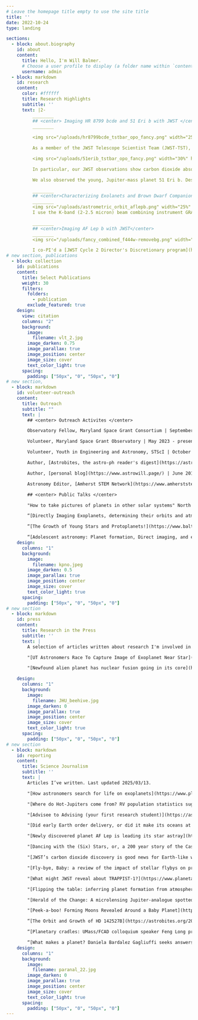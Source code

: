```yaml
---
# Leave the homepage title empty to use the site title
title: ''
date: 2022-10-24
type: landing

sections:
  - block: about.biography
    id: about
    content:
      title: Hello, I'm Will Balmer.
      # Choose a user profile to display (a folder name within `content/authors/`)
      username: admin
  - block: markdown
    id: research
    content:
      color: #ffffff
      title: Research Highlights
      subtitle: ''
      text: |2-
          ________
          ## <center> Imaging HR 8799 bcde and 51 Eri b with JWST </center>
          ________
          
          <img src="/uploads/hr8799bcde_tstbar_opo_fancy.png" width="25%" hspace="20" vspace="20" align="left" />

          As a member of the JWST Telescope Scientist Team (JWST-TST), I used guaranteed time observations planned by our high contrast imaging group at STScI to reveal the atmospheres of the iconic HR 8799 planets at never-before-seen wavelengths of light. This result validates the findings of our <a href="https://arxiv.org/abs/2404.03776">ExoGRAVITY collaboration paper on the system</a>, that the four gas giants in the HR 8799 system appear to be metal rich compared to their host star, indicating that they formed via core accretion. In order to block the light from the bright host star and reveal these faint planets, we used a novel mode of the Near Infrared Camera (NIRCam) coronagraph, placing all the observations at the narrowest end of the underutilized wedge shaped mask.

          <img src="/uploads/51erib_tstbar_opo_fancy.png" width="30%" hspace="5" vspace="5" align="right" />

          In particular, our JWST observations show carbon dioxide absorption (CO<sub>2</sub>) in each planet's atmosphere, which, compared to the carbon monoxide absorption (CO) gives us a handle on the relative enrichment of heavy elements in the atmosphere. I was awarded about 23 hours of additional JWST observing time in order to measure this same absorption feature in <a href="https://www.stsci.edu/jwst/science-execution/program-information?id=6905">four additional directly imaged systems</a>. That means four more beautiful images of giant exoplanets from JWST in the near future!

          We also observed the young, Jupiter-mass planet 51 Eri b. Despite how faint this planet is, we were able to detect it at a wavelength of 4.1 microns, which tells us indirectly about how hot the planet is, and how much CO<sub>2</sub> is in its atmosphere. 51 Eri b is one of my favorite planets, so it was a pleasure to be able to observe it with JWST.

          ________
          ## <center>Characterizing Exolanets and Brown Dwarf Companions with VLTI/GRAVITY</center>
          ________
          <img src="/uploads/astrometric_orbit_aflepb.png" width="25%" hspace="20" vspace="20" align="right" />
          I use the K-band (2-2.5 micron) beam combining instrument GRAVITY to study exoplanets and brown dwarfs as a member of the ExoGRAVITY collaboration. Using optical interferometry, we are able to achieve very precise measurements of the orbital motion of giant planets, and spectra containing information about the abundances of carbon and oxygen bearing molecules in the planet's atmospheres, which we use to better understand their formation and composition. Recent work inclues an <a href="https://arxiv.org/abs/2411.05917">in-depth study of AF Lep b</a>, the <a href="https://arxiv.org/abs/2310.00148">first constraints on the eccentricity of HIP 65426 b</a> (led by Sarah Blunt), and two studies I led investigating the orbits and compositions of two brown dwarfs.

          ________
          ## <center>Imaging AF Lep b with JWST</center>
          ________
          <img src="/uploads/fancy_combined_f444w-removebg.png" width="25%" hspace="20" vspace="20" align="left" />

          I co-PI'd a [JWST Cycle 2 Director's Discretionary program](https://www.stsci.edu/jwst/science-execution/program-information?id=4558) with [Kyle Franson](https://kfranson.github.io) to image the [AF Leporis system](https://en.wikipedia.org/wiki/AF_Leporis). We sought to characterize the atmosphere of the giant planet AF Lep b and search the system for other, smaller gaseous planets. We were able to detect the known planet at 4.4 microns with JWST/NIRCam; at a projected (on-sky) separation of 320 milliarcseconds, AF Lep b was incredibly challenging to detect with JWST. It was only 5 pixels away from the super bright host star, and partially obscured by the coronagraph we used to suppress the light from the host star. Despite these technical challenges, we successfully detected the planet. The resulting brightness measurement told us that the atmosphere of the planet was very turbulent, with hot gas from the deep layers of the atmosphere being flung far, far up, into the cold upper layers of the atmosphere. You can read a press release on the paper [here](https://mcdonaldobservatory.org/news/releases/), or check out the [paper itself](https://arxiv.org/abs/2406.09528).
# new section, publications
  - block: collection
    id: publications
    content:
      title: Select Publications
      weight: 30
      filters:
        folders:
          - publication
        exclude_featured: true
    design:
      view: citation
      columns: "2"
      background:
        image: 
          filename: vlt_2.jpg
        image_darken: 0.75
        image_parallax: true
        image_position: center
        image_size: cover
        text_color_light: true
      spacing:
        padding: ["50px", "0", "50px", "0"]
# new section, 
  - block: markdown
    id: volunteer-outreach
    content: 
      title: Outreach
      subtitle: ""
      text: |
        ## <center> Outreach Activites </center>

        Observatory Fellow, Maryland Space Grant Consortium | September 2022 - May 2023

        Volunteer, Maryland Space Grant Observatory | May 2023 - present

        Volunteer, Youth in Engineering and Astronomy, STScI | October 2022 - present

        Author, [Astrobites, the astro-ph reader's digest](https://astrobites.org/author/wbalmer/) | December 2021 - present

        Author, [personal blog](https://www.astrowill.page/) | June 2018 – present

        Astronomy Editor, [Amherst STEM Network](https://www.amherststemnetwork.com/) | October 2019 – May 2021

        ## <center> Public Talks </center>

        "How to take pictures of planets in other solar systems" North County High School, June 2023

        “[Directly Imaging Exoplanets, determining their orbits and atmospheres](https://youtu.be/5Djcbbj-HQ0?t=1893)” Howard Astronomical League, June 16th, 2022

        “[The Growth of Young Stars and Protoplanets!](https://www.balticon.org/wp56/)” Balticon 56, May 27th, 2022

        “[Adolescent astronomy: Planet formation, Direct imaging, and early-career astronomy research](https://www.astrowill.page/blog/2021/05/19/talkin-the-talk-and-presenting-the-posters/)” UMass Astronomy Club, April 20th, 2021
    design:
      columns: "1"
      background:
        image: 
          filename: kpno.jpeg
        image_darken: 0.5
        image_parallax: true
        image_position: center
        image_size: cover
        text_color_light: true
      spacing:
        padding: ["50px", "0", "50px", "0"]
# new section
  - block: markdown
    id: press
    content:
      title: Research in the Press
      subtitle: ''
      text: |
        A selection of articles written about research I'm involved in. Last updated 2025/03/13.

        "[UT Astronomers Race To Capture Image of Exoplanet Near Star](https://mcdonaldobservatory.org/news/releases/20241009), McDonald Observatory Press Release, October 9, 2024

        "[Newfound alien planet has nuclear fusion going in its core](https://www.space.com/europe-gaia-mission-exoplanet-nuclear-fusion), by Andrew Jones for *Space.com* 

    design:
      columns: "1"
      background:
        image: 
          filename: JHU_beehive.jpg
        image_darken: 0
        image_parallax: true
        image_position: center
        image_size: cover
        text_color_light: true
      spacing:
        padding: ["50px", "0", "50px", "0"]
# new section
  - block: markdown
    id: reporting
    content:
      title: Science Journalism
      subtitle: ''
      text: |
        Articles I’ve written. Last updated 2025/03/13.

        "[How astronomers search for life on exoplanets](https://www.planetary.org/articles/how-astronomers-search-for-life-on-exoplanets)" by William Balmer for *The Planetary Society*, Oct 11, 2023

        "[Where do Hot-Jupiters come from? RV population statistics suggests planet-planet interactions](https://astrobites.org/2023/10/11/hj-ecc-migration/)" by William Balmer for *[Astrobites](https://astrobites.org/)*, Oct 11, 2023

        "[Advisee to Advising (your first research student)](https://astrobites.org/2023/07/28/advisee-to-advisor/)" by William Balmer for *[Astrobites](https://astrobites.org/)*, Jul 28, 2023

        "[Did early Earth order delivery, or did it make its oceans at home?](https://astrobites.org/2023/04/27/earths-water-oceans-from-h2-atmosphere/)" by William Balmer for *[Astrobites](https://astrobites.org/)*, Apr 27, 2023

        "[Newly discovered planet AF Lep is leading its star astray](https://astrobites.org/2023/02/25/af-lep-discovery/)" by William Balmer for *[Astrobites](https://astrobites.org/)*, Feb 25, 2023

        "[Dancing with the (Six) Stars, or, a 200 year story of the Castor system](https://astrobites.org/2022/11/07/castor-interferometry-orbits/)" by William Balmer for *[Astrobites](https://astrobites.org/)*, Nov 7, 2022

        "[JWST’s carbon dioxide discovery is good news for Earth-like worlds](https://www.planetary.org/articles/jwst-carbon-dioxide-discovery-earth-like-worlds)" by William Balmer for *The Planetary Society*, Sep 27, 2022

        "[Fly-bye, Baby: a review of the impact of stellar flybys on protoplanetary disks](https://astrobites.org/2022/08/23/stellar-fly-bye-baby/)" by William Balmer for *[Astrobites](https://astrobites.org/)*, Aug 23, 2022

        "[What might JWST reveal about TRAPPIST-1?](https://www.planetary.org/articles/james-webb-space-telescope-trappist-1)" by William Balmer for *The Planetary Society*, June 9th, 2022.

        "[Flipping the table: inferring planet formation from atmospheric composition](https://astrobites.org/2022/05/06/planet-history-from-atmos/)" by William Balmer for *[Astrobites](https://astrobites.org/)*, May 6th, 2022.

        "[Herald of the Change: A microlensing Jupiter-analogue spotted in K2 data portends Roman’s yield of new planets](https://astrobites.org/2022/04/11/k2-first-microlensing/)" by William Balmer for *[Astrobites](https://astrobites.org/)*, April 11th, 2022.

        "[Peek-a-boo! Forming Moons Revealed Around a Baby Planet](https://astrobites.org/2022/02/09/pds70c-disk/)" by William Balmer for *[Astrobites](https://astrobites.org/)*, February 9th, 2022.

        “[The Orbit and Growth of HD 142527B](https://astrobites.org/2021/03/14/ur-orbit-growth-hd142527b/)” by William Balmer for *[Astrobites](https://astrobites.org/)*, March 14th, 2021.

        “[Planetary cradles: UMass/FCAD colloquium speaker Feng Long presents ALMA view of early solar systems](https://www.canva.com/design/DAERpXSyw0w/WmJjaMKrcUTdcG3b41gqHQ/view?utm_content=DAERpXSyw0w#35)” by William Balmer in *The Amherst STEM Network Magazine*, Issue 1.3, Fall 2020.

        “[What makes a planet? Daniela Bardalez Gagliuffi seeks answers in the lowest mass stars](https://www.canva.com/design/DAD9TCKM5ZQ/1lsfJaVxS_S-3MS0N55Bvw/view#33)” by William Balmer in *The Amherst STEM Network Magazine*, Issue 1.1, Spring 2020.
    design:
      columns: "1"
      background:
        image: 
          filename: paranal_22.jpg
        image_darken: 0
        image_parallax: true
        image_position: center
        image_size: cover
        text_color_light: true
      spacing:
        padding: ["50px", "0", "50px", "0"]
---
```

